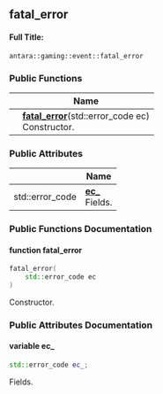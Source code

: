 

## fatal_error

#### Full Title:
```
antara::gaming::event::fatal_error
```















### Public Functions

|                | Name           |
| -------------- | -------------- |
|  | **[fatal_error](Classes/structantara_1_1gaming_1_1event_1_1fatal__error.md#function-fatal_error)**(std::error_code ec) <br>Constructor.  |


### Public Attributes

|                | Name           |
| -------------- | -------------- |
| std::error_code | **[ec_](Classes/structantara_1_1gaming_1_1event_1_1fatal__error.md#variable-ec_)** <br>Fields.  |











### Public Functions Documentation

#### function fatal_error

```cpp
fatal_error(
    std::error_code ec
)
```

Constructor. 





























### Public Attributes Documentation

#### variable ec_

```cpp
std::error_code ec_;
```

Fields. 


































